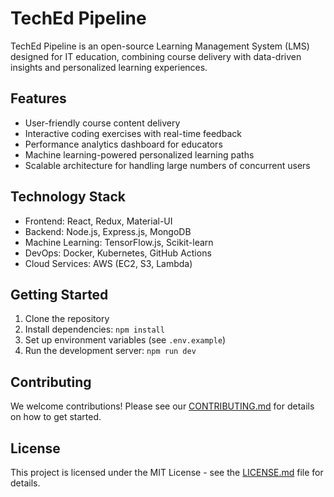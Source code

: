 # TechEd Pipeline

TechEd Pipeline is an open-source Learning Management System (LMS) designed for IT education, combining course delivery with data-driven insights and personalized learning experiences.

## Features

- User-friendly course content delivery
- Interactive coding exercises with real-time feedback
- Performance analytics dashboard for educators
- Machine learning-powered personalized learning paths
- Scalable architecture for handling large numbers of concurrent users

## Technology Stack

- Frontend: React, Redux, Material-UI
- Backend: Node.js, Express.js, MongoDB
- Machine Learning: TensorFlow.js, Scikit-learn
- DevOps: Docker, Kubernetes, GitHub Actions
- Cloud Services: AWS (EC2, S3, Lambda)

## Getting Started

1. Clone the repository
2. Install dependencies: `npm install`
3. Set up environment variables (see `.env.example`)
4. Run the development server: `npm run dev`

## Contributing

We welcome contributions! Please see our [CONTRIBUTING.md](CONTRIBUTING.md) for details on how to get started.

## License

This project is licensed under the MIT License - see the [LICENSE.md](LICENSE.md) file for details.
